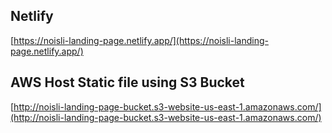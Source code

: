 ## Netlify

[https://noisli-landing-page.netlify.app/](https://noisli-landing-page.netlify.app/)

## AWS Host Static file using S3 Bucket

[http://noisli-landing-page-bucket.s3-website-us-east-1.amazonaws.com/](http://noisli-landing-page-bucket.s3-website-us-east-1.amazonaws.com/)
